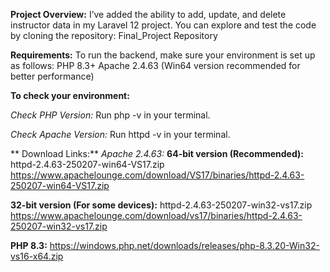 **Project Overview:**
I’ve added the ability to add, update, and delete instructor data in my Laravel 12 project. You can explore and test the code by cloning the repository:
Final_Project Repository


**Requirements:**
To run the backend, make sure your environment is set up as follows:
PHP 8.3+
Apache 2.4.63 (Win64 version recommended for better performance)


**To check your environment:**

_Check PHP Version:_
Run php -v in your terminal.

_Check Apache Version:_
Run httpd -v in your terminal.


** Download Links:**
_Apache 2.4.63:_
**64-bit version (Recommended):**  httpd-2.4.63-250207-win64-VS17.zip 
https://www.apachelounge.com/download/VS17/binaries/httpd-2.4.63-250207-win64-VS17.zip

**32-bit version (For some devices):**  httpd-2.4.63-250207-win32-vs17.zip 
https://www.apachelounge.com/download/vs17/binaries/httpd-2.4.63-250207-win32-vs17.zip

**PHP 8.3:**
https://windows.php.net/downloads/releases/php-8.3.20-Win32-vs16-x64.zip

